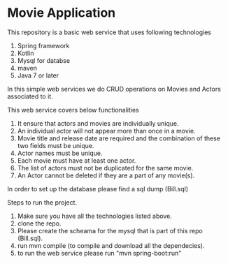 # Movie Application
This repository is a basic web service that uses following technologies 
  1. Spring framework
  2. Kotlin
  3. Mysql for databse
  4. maven
  5. Java 7 or later 

In this simple web services we do CRUD operations on Movies and Actors associated to it.

This web service covers below functionalities 
  1. It ensure that actors and movies are individually unique.
  2. An individual actor will not appear more than once in a movie.
  3. Movie title and release date are required and the combination of these two fields must be unique.
  4. Actor names must be unique.
  5. Each movie must have at least one actor.
  6. The list of actors must not be duplicated for the same movie.
  7. An Actor cannot be deleted if they are a part of any movie(s).

In order to set up the database please find a sql dump (Bill.sql)


Steps to run the project. 
 1. Make sure you have all the technologies listed above. 
 2. clone the repo. 
 3. Please create the scheama for the mysql that is part of this repo (Bill.sql).
 4. run mvn compile (to compile and download all the dependecies).
 5. to run the web service please run "mvn spring-boot:run"

